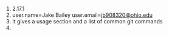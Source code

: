 1. 2.17.1
2. user.name=Jake Bailey
user.email=jb908320@ohio.edu
3. It gives a usage section and a list of common git commands
4. 
